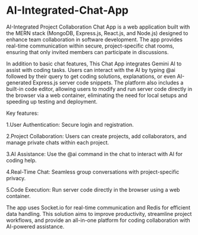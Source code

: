 # AI-Integrated-Chat-App
AI-Integrated Project Collaboration Chat App is a web application built with the MERN stack (MongoDB, Express.js, React.js, and Node.js) designed to enhance team collaboration in software development. The app provides real-time communication within secure, project-specific chat rooms, ensuring that only invited members can participate in discussions.

In addition to basic chat features, This Chat App integrates Gemini AI to assist with coding tasks. Users can interact with the AI by typing @ai followed by their query to get coding solutions, explanations, or even AI-generated Express.js server code snippets. The platform also includes a built-in code editor, allowing users to modify and run server code directly in the browser via a web container, eliminating the need for local setups and speeding up testing and deployment.

Key features:

1.User Authentication: Secure login and registration.

2.Project Collaboration: Users can create projects, add collaborators, and manage private chats within each project.

3.AI Assistance: Use the @ai command in the chat to interact with AI for coding help.

4.Real-Time Chat: Seamless group conversations with project-specific privacy.

5.Code Execution: Run server code directly in the browser using a web container.

The app uses Socket.io for real-time communication and Redis for efficient data handling. This solution aims to improve productivity, streamline project workflows, and provide an all-in-one platform for coding collaboration with AI-powered assistance.



